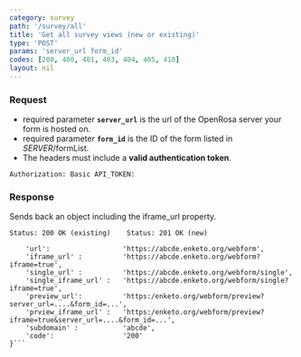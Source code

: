 ```yaml
---
category: survey
path: '/survey/all'
title: 'Get all survey views (new or existing)'
type: 'POST'
params: 'server_url form_id'
codes: [200, 400, 401, 403, 404, 405, 410]
layout: nil
---
```


### Request

* required parameter **`server_url`** is the url of the OpenRosa server your form is hosted on.
* required parameter **`form_id`** is the ID of the form listed in _SERVER_/formList.
* The headers must include a **valid authentication token**.

```Authorization: Basic API_TOKEN:```

### Response

Sends back an object including the iframe_url property.

```Status: 200 OK (existing)    Status: 201 OK (new)```
```{
    'url':                  'https://abcde.enketo.org/webform',
    'iframe_url' :          'https://abcde.enketo.org/webform?iframe=true',
    'single_url' :          'https://abcde.enketo.org/webform/single',
    'single_iframe_url' :   'https://abcde.enketo.org/webform/single?iframe=true',
    'preview_url':          'https:/enketo.org/webform/preview?server_url=....&form_id=...',
    'prview_iframe_url' :   'https:/enketo.org/webform/preview?iframe=true&server_url=....&form_id=...',
    'subdomain' :           'abcde',
    'code':                 '200'
}```
